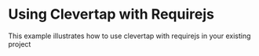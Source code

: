 # Using Clevertap with Requirejs
 This example illustrates how to use clevertap with requirejs in your existing project
 